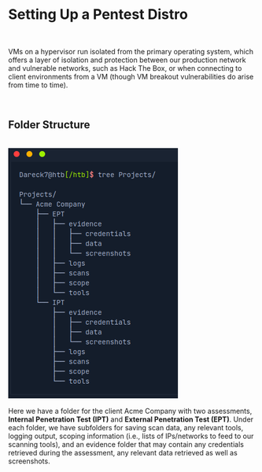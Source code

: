 # Setting Up a Pentest Distro

<br>

VMs on a hypervisor run isolated from the primary operating system, which offers a layer of isolation and protection between our production network and vulnerable networks, such as Hack The Box, or when connecting to client environments from a VM (though VM breakout vulnerabilities do arise from time to time).

<br>

## Folder Structure

<br>

<img src="img/Screenshot from 2022-11-08 14-12-47.png ">

<br>

Here we have a folder for the client Acme Company with two assessments, **Internal Penetration Test (IPT)** and **External Penetration Test (EPT)**. Under each folder, we have subfolders for saving scan data, any relevant tools, logging output, scoping information (i.e., lists of IPs/networks to feed to our scanning tools), and an evidence folder that may contain any credentials retrieved during the assessment, any relevant data retrieved as well as screenshots.
